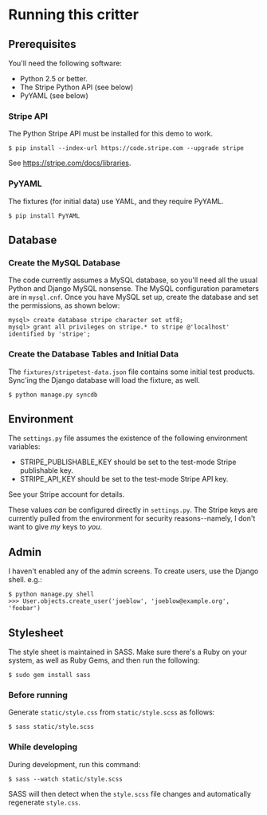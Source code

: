 # Running this critter

## Prerequisites

You'll need the following software:

* Python 2.5 or better.
* The Stripe Python API (see below)
* PyYAML (see below)

### Stripe API

The Python Stripe API must be installed for this demo to work.

    $ pip install --index-url https://code.stripe.com --upgrade stripe

See <https://stripe.com/docs/libraries>.

### PyYAML

The fixtures (for initial data) use YAML, and they require PyYAML.

    $ pip install PyYAML

## Database

### Create the MySQL Database

The code currently assumes a MySQL database, so you'll need all the usual
Python and Django MySQL nonsense. The MySQL configuration parameters are in
`mysql.cnf`. Once you have MySQL set up, create the database and set the
permissions, as shown below:

    mysql> create database stripe character set utf8;
    mysql> grant all privileges on stripe.* to stripe @'localhost' identified by 'stripe';

### Create the Database Tables and Initial Data

The `fixtures/stripetest-data.json` file contains some initial test products.
Sync'ing the Django database will load the fixture, as well.

    $ python manage.py syncdb

## Environment

The `settings.py` file assumes the existence of the following environment
variables:

* STRIPE_PUBLISHABLE_KEY should be set to the test-mode Stripe publishable key.
* STRIPE_API_KEY should be set to the test-mode Stripe API key.

See your Stripe account for details.

These values *can* be configured directly in `settings.py`. The Stripe keys are
currently pulled from the environment for security reasons--namely, I don't
want to give *my* keys to *you*.

## Admin

I haven't enabled any of the admin screens. To create users, use the Django
shell. e.g.:

    $ python manage.py shell                   
    >>> User.objects.create_user('joeblow', 'joeblow@example.org', 'foobar')

## Stylesheet

The style sheet is maintained in SASS. Make sure there's a Ruby on your
system, as well as Ruby Gems, and then run the following:

    $ sudo gem install sass

### Before running

Generate `static/style.css` from `static/style.scss` as follows:

    $ sass static/style.scss

### While developing

During development, run this command:

    $ sass --watch static/style.scss

SASS will then detect when the `style.scss` file changes and automatically
regenerate `style.css`.

